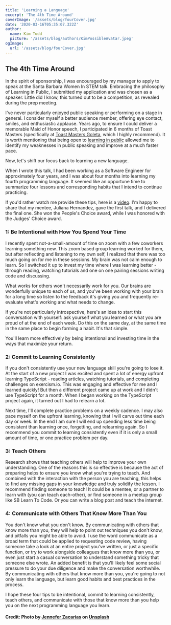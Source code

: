 ```yaml
---
title: 'Learning a Language'
excerpt: 'The 4th Time Around'
coverImage: '/assets/blog/fourCover.jpg'
date: '2020-03-16T05:35:07.322Z'
author:
  name: Kim Todd
  picture: '/assets/blog/authors/KimPossibleAvatar.jpeg'
ogImage:
  url: '/assets/blog/fourCover.jpg'
---
```


## The 4th Time Around

In the spirit of sponsorship, I was encouraged by my manager to apply to speak at the Santa Barbara Women In STEM talk. Embracing the philosophy of Learning in Public, I submitted my application and was chosen as a speaker. Little did I know, this turned out to be a competition, as revealed during the prep meeting.

I've never particularly enjoyed public speaking or performing on a stage in general. I consider myself a better audience member, offering eye contact, smiles, and enthusiastic applause. Years ago, to ensure I could deliver a memorable Maid of Honor speech, I participated in 6 months of Toast Masters (specifically at [Toast Masters Goleta](https://www.toastmasters.org/Find-a-Club/00000878-goleta-valley-toastmasters), which I highly recommend). It is worth mentioning that being open to [learning in public](./learnInPublic) allowed me to identify my weaknesses in public speaking and improve at a much faster pace.

Now, let's shift our focus back to learning a new language.

When I wrote this talk, I had been working as a Software Engineer for approximately four years, and I was about four months into learning my fourth programming language. It seemed like an opportune time to summarize four lessons and corresponding habits that I intend to continue practicing.

If you'd rather watch me provide these tips, here is a [video](https://www.youtube.com/watch?v=O18A6fNkhWI&t=2745s). I'm happy to share that my mentee, Juliana Hernandez, gave the first talk, and I delivered the final one. She won the People's Choice award, while I was honored with the Judges' Choice award.

### 1: Be Intentional with How You Spend Your Time

I recently spent not-a-small-amount of time on zoom with a few coworkers learning something new. This zoom based group learning worked for them, but after reflecting and listening to my own self, I realized that there was too much going on for me in these sessions. My brain was not calm enough to learn. So I switched it up to invest my time where I was learning better - through reading, watching tutorials and one on one pairing sessions writing code and discussing.

What works for others won't necessarily work for you. Our brains are wonderfully unique to each of us, and you've been working with your brain for a long time so listen to the feedback it's giving you and frequently re-evaluate what's working and what needs to change.

If you're not particularly introspective, here's an idea to start this conversation with yourself: ask yourself what you learned or what you are proud of at the end of each week. Do this on the same day, at the same time in the same place to begin forming a habit. It's that simple.

You'll learn more effectively by being intentional and investing time in the ways that maximize your return.

### 2: Commit to Learning Consistently

If you don't consistently use your new language skill you're going to lose it. At the start of a new project I was excited and spent a lot of energy upfront learning TypeScript - reading articles, watching tutorials, and completing challenges on exercism.io. This was engaging and effective for me and I learned quickly! But then a different project came up at work and I didn't use TypeScript for a month. When I began working on the TypeScript project again, it turned out I had to relearn a lot.

Next time, I'll complete practice problems on a weekly cadence. I may also pace myself on the upfront learning, knowing that I will carve out time each day or week. In the end I am sure I will end up spending less time being consistent than learning once, forgetting, and relearning again. So I recommend you commit to learning consistently even if it is only a small amount of time, or one practice problem per day.

### 3: Teach Others

Research shows that teaching others will help to improve your own understanding. One of the reasons this is so effective is because the act of preparing helps to ensure you know what you're trying to teach. And combined with the interaction with the person you are teaching, this helps to find any missing gaps in your knowledge and truly solidify the lesson.
I recommend finding someone to teach! It could be a mentee, or a partner to learn with (you can teach each-other), or find someone in a meetup group like SB Learn To Code. Or you can write a blog post and teach the internet.

### 4: Communicate with Others That Know More Than You

You don't know what you don't know. By communicating with others that know more than you, they will help to point out techniques you don't know, and pitfalls you might be able to avoid. I use the word communicate as a broad term that could be applied to requesting code review, having someone take a look at an entire project you've written, or just a specific function, or try to work alongside colleagues that know more than you, or even just start a casual conversation to understand something tricky that someone else wrote.
An added benefit is that you'll likely feel some social pressure to do your due diligence and make the conversation worthwhile.
By communicating with others that know more than you, you're going to not only learn the language, but learn good habits and best practices in the process.

I hope these four tips to be intentional, commit to learning consistently, teach others, and communicate with those that know more than you help you on the next programming language you learn.

#### Credit: Photo by <a href="https://unsplash.com/@zenchic?utm_source=unsplash&utm_medium=referral&utm_content=creditCopyText">Jennefer Zacarias</a> on <a href="https://unsplash.com/photos/l4bNjEUmLUQ?utm_source=unsplash&utm_medium=referral&utm_content=creditCopyText">Unsplash</a>
